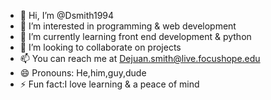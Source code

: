 - 👋 Hi, I’m @Dsmith1994
- 👀 I’m interested in programming & web development
- 🌱 I’m currently learning front end development & python
- 💞️ I’m looking to collaborate on projects
- 📫 You can reach me at Dejuan.smith@live.focushope.edu
- 😄 Pronouns: He,him,guy,dude
- ⚡ Fun fact:I love learning & a peace of mind

<!---
Dsmith1994/Dsmith1994 is a ✨ special ✨ repository because its `README.md` (this file) appears on your GitHub profile.
You can click the Preview link to take a look at your changes.
--->
